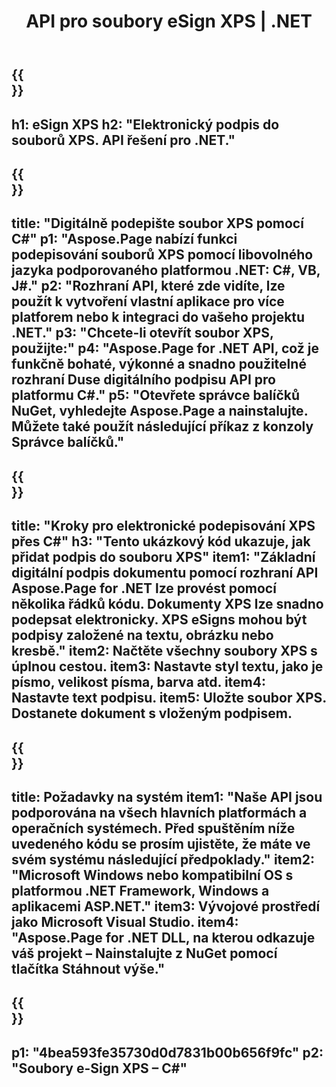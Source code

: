 ﻿---
translation: true
template: /_templates/_signature-child-net.md
title: API pro soubory eSign XPS | .NET
url: /net/signature/xps/
description: "Zdrojový kód C# pro dokumenty e-Sign XPS na platformě .NET Framework, Windows a aplikacích ASP.NET. Jednoduchá rozhraní API pro funkci podpisu XPS."
informat: XPS
---

{{<section banner>}}
---
h1: eSign XPS
h2: "Elektronický podpis do souborů XPS. API řešení pro .NET."
---

{{<section overview>}}
---
title: "Digitálně podepište soubor XPS pomocí C#"
p1: "Aspose.Page nabízí funkci podepisování souborů XPS pomocí libovolného jazyka podporovaného platformou .NET: C#, VB, J#."
p2: "Rozhraní API, které zde vidíte, lze použít k vytvoření vlastní aplikace pro více platforem nebo k integraci do vašeho projektu .NET."
p3: "Chcete-li otevřít soubor XPS, použijte:"
p4: "Aspose.Page for .NET API, což je funkčně bohaté, výkonné a snadno použitelné rozhraní Duse digitálního podpisu API pro platformu C#."
p5: "Otevřete správce balíčků NuGet, vyhledejte Aspose.Page a nainstalujte. Můžete také použít následující příkaz z konzoly Správce balíčků."
---

{{<section feature1>}}
---
title: "Kroky pro elektronické podepisování XPS přes C#"
h3: "Tento ukázkový kód ukazuje, jak přidat podpis do souboru XPS"
item1: "Základní digitální podpis dokumentu pomocí rozhraní API Aspose.Page for .NET lze provést pomocí několika řádků kódu. Dokumenty XPS lze snadno podepsat elektronicky. XPS eSigns mohou být podpisy založené na textu, obrázku nebo kresbě."
item2: Načtěte všechny soubory XPS s úplnou cestou.
item3: Nastavte styl textu, jako je písmo, velikost písma, barva atd.
item4: Nastavte text podpisu.
item5: Uložte soubor XPS. Dostanete dokument s vloženým podpisem.
---

{{<section feature2>}}
---
title: Požadavky na systém
item1: "Naše API jsou podporována na všech hlavních platformách a operačních systémech. Před spuštěním níže uvedeného kódu se prosím ujistěte, že máte ve svém systému následující předpoklady."
item2: "Microsoft Windows nebo kompatibilní OS s platformou .NET Framework, Windows a aplikacemi ASP.NET."
item3: Vývojové prostředí jako Microsoft Visual Studio.
item4: "Aspose.Page for .NET DLL, na kterou odkazuje váš projekt – Nainstalujte z NuGet pomocí tlačítka Stáhnout výše."
---

{{<section gist>}}
---
p1: "4bea593fe35730d0d7831b00b656f9fc"
p2: "Soubory e-Sign XPS – C#"
--- 
